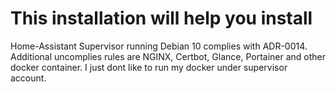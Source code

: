 # This installation will help you install
Home-Assistant Supervisor running Debian 10 complies with ADR-0014. Additional uncomplies rules are NGINX, Certbot, Glance, Portainer and other docker container. I just dont like to run my docker under supervisor account.

